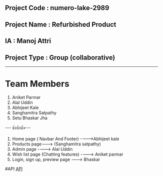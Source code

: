 

## Project Code : numero-lake-2989
## Project Name : Refurbished Product
## IA : Manoj Attri
## Project Type : Group (collaborative)
---

# Team Members

1. Aniket Parmar
2. Alal Uddin
3. Abhijeet Kale
4. Sanghamitra Satpathy
5. Setu Bhaskar Jha

--- 👍👍👍---




1. Home page ( Navbar And Footer)  ---->Abhijeet kale
2. Products page---> (Sanghamitra satpathy)
3. Admin page ----> Alal Uddin
4. Wish list page (Chatting features) ---->  Aniket parmar 
5. Login, sign up, preview page ---> Bhaskar

#API
[API](https://olx-database.vercel.app/)

